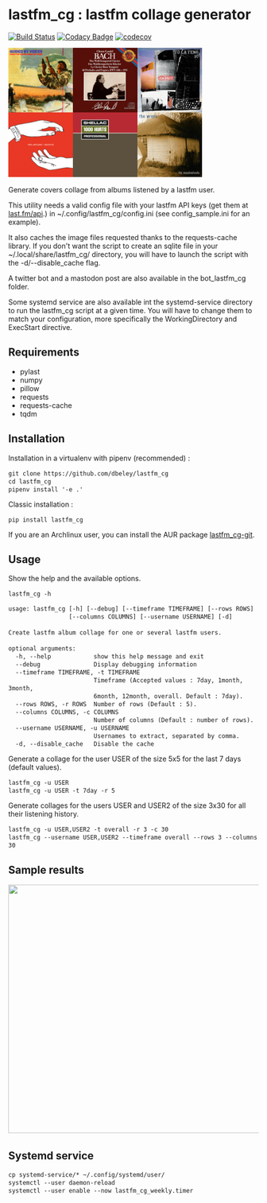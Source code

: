 # lastfm_cg : lastfm collage generator

[![Build Status](https://travis-ci.org/dbeley/lastfm_cg.svg?branch=master)](https://travis-ci.org/dbeley/lastfm_cg)
[![Codacy Badge](https://api.codacy.com/project/badge/Grade/0ee651b54bfd40d4aeece00298dd3fd0)](https://app.codacy.com/app/dbeley/lastfm_cg?utm_source=github.com&utm_medium=referral&utm_content=dbeley/lastfm_cg&utm_campaign=Badge_Grade_Dashboard)
[![codecov](https://codecov.io/gh/dbeley/lastfm_cg/branch/master/graph/badge.svg)](https://codecov.io/gh/dbeley/lastfm_cg)

<a href="docs/1month_2x3.png"><img src="docs/1month_2x3.png" width="390" height="260"/></a>

Generate covers collage from albums listened by a lastfm user.

This utility needs a valid config file with your lastfm API keys (get them at [last.fm/api](https://www.last.fm/api).) in ~/.config/lastfm_cg/config.ini (see config_sample.ini for an example).

It also caches the image files requested thanks to the requests-cache library. If you don't want the script to create an sqlite file in your ~/.local/share/lastfm_cg/ directory, you will have to launch the script with the -d/--disable_cache flag.

A twitter bot and a mastodon post are also available in the bot_lastfm_cg folder.

Some systemd service are also available int the systemd-service directory to run the lastfm_cg script at a given time. You will have to change them to match your configuration, more specifically the WorkingDirectory and ExecStart directive.

## Requirements

- pylast
- numpy
- pillow
- requests
- requests-cache
- tqdm

## Installation

Installation in a virtualenv with pipenv (recommended) :

```
git clone https://github.com/dbeley/lastfm_cg
cd lastfm_cg
pipenv install '-e .'
```

Classic installation :

```
pip install lastfm_cg
```

If you are an Archlinux user, you can install the AUR package [lastfm_cg-git](https://aur.archlinux.org/packages/lastfm_cg-git).

## Usage

Show the help and the available options.

```
lastfm_cg -h
```

```
usage: lastfm_cg [-h] [--debug] [--timeframe TIMEFRAME] [--rows ROWS]
                 [--columns COLUMNS] [--username USERNAME] [-d]

Create lastfm album collage for one or several lastfm users.

optional arguments:
  -h, --help            show this help message and exit
  --debug               Display debugging information
  --timeframe TIMEFRAME, -t TIMEFRAME
                        Timeframe (Accepted values : 7day, 1month, 3month,
                        6month, 12month, overall. Default : 7day).
  --rows ROWS, -r ROWS  Number of rows (Default : 5).
  --columns COLUMNS, -c COLUMNS
                        Number of columns (Default : number of rows).
  --username USERNAME, -u USERNAME
                        Usernames to extract, separated by comma.
  -d, --disable_cache   Disable the cache
```
 
Generate a collage for the user USER of the size 5x5 for the last 7 days (default values).

```
lastfm_cg -u USER
lastfm_cg -u USER -t 7day -r 5
```

Generate collages for the users USER and USER2 of the size 3x30 for all their listening history.

```
lastfm_cg -u USER,USER2 -t overall -r 3 -c 30
lastfm_cg --username USER,USER2 --timeframe overall --rows 3 --columns 30
```

## Sample results

<a href="docs/overall_5x8.png"><img src="docs/overall_5x8.png" width="800" height="500"/></a>

## Systemd service

```
cp systemd-service/* ~/.config/systemd/user/
systemctl --user daemon-reload
systemctl --user enable --now lastfm_cg_weekly.timer
``` 
